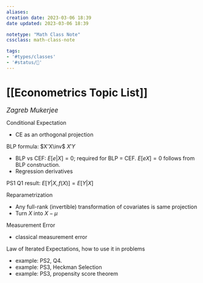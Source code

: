 ```yaml
---
aliases:
creation date: 2023-03-06 18:39
date updated: 2023-03-06 18:39

notetype: "Math Class Note"
cssclass: math-class-note

tags: 
- '#types/classes'
- '#status/🚧'
---
```


# [[Econometrics Topic List]]
<span style = "font-size:120%"><i >Zagreb Mukerjee </i></span>

Conditional Expectation
- CE as an orthogonal projection

BLP formula: $X'X\inv$ $X'Y$
- BLP vs CEF: $E[e|X] = 0$; required for BLP = CEF. $E[eX] = 0$ follows from BLP construction.
- Regression derivatives

PS1 Q1 result: $E[Y|X, f(X)] = E[Y|X]$ 

Reparametrization
- Any full-rank (invertible) transformation of covariates is same projection
- Turn $X$ into $X- \mu$ 

Measurement Error
- classical measurement error 

Law of Iterated Expectations, how to use it in problems
- example: PS2, Q4. 
- example: PS3, Heckman Selection
- example: PS3, propensity score theorem